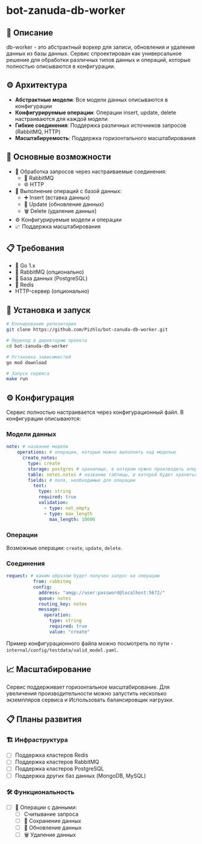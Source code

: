 # bot-zanuda-db-worker

## 📝 Описание
db-worker - это абстрактный воркер для записи, обновления и удаления данных из базы данных. Сервис спроектирован как универсальное решение для обработки различных типов данных и операций, которые полностью описываются в конфигурации.

## ⚙️ Архитектура
- **Абстрактные модели**: Все модели данных описываются в конфигурации
- **Конфигурируемые операции**: Операции insert, update, delete настраиваются для каждой модели
- **Гибкие соединения**: Поддержка различных источников запросов (RabbitMQ, HTTP)
- **Масштабируемость**: Поддержка горизонтального масштабирования

## 🔧 Основные возможности
- 📨 Обработка запросов через настраиваемые соединения:
  - 🐰 RabbitMQ
  - 🌐 HTTP
- 💾 Выполнение операций с базой данных:
  - ➕ Insert (вставка данных)
  - 🔄 Update (обновление данных)
  - 🗑️ Delete (удаление данных)
- ⚙️ Конфигурируемые модели и операции
- 📈 Поддержка масштабирования

## 📋 Требования
- 🦫 Go 1.x
- 🐰 RabbitMQ (опционально)
- 🐘 База данных (PostgreSQL)
- 🔴 Redis
- HTTP-сервер (опционально)

## 🚀 Установка и запуск
```bash
# Клонирование репозитория
git clone https://github.com/Pizhlo/bot-zanuda-db-worker.git

# Переход в директорию проекта
cd bot-zanuda-db-worker

# Установка зависимостей
go mod download

# Запуск сервиса
make run
```

## ⚙️ Конфигурация
Сервис полностью настраивается через конфигурационный файл. В конфигурации описываются:

### Модели данных
```yaml
note: # название модели
    operations: # операции, которые можно выполнить над моделью
      create_notes:
        type: create
        storage: postgres # хранилище, в котором нужно производить операцию
        table: notes.notes # название таблицы, в которой будет храниться модель
        fields: # поля, необходимые для операции
          text:
            type: string
            required: true
            validation:
              - type: not_empty
              - type: max_length
                max_length: 10000
```

### Операции
Возможные операции: `create`, `update`, `delete`.

### Соединения
```yaml
request: # каким образом будет получен запрос на операцию
          from: rabbitmq
          config:
            address: "amqp://user:password@localhost:5672/"
            queue: notes
            routing_key: notes
            message:
              operation:
                type: string
                required: true
                value: "create"
```

Пример конфигурационного файла можно посмотреть по пути - `internal/config/testdata/valid_model.yaml`.

## 📈 Масштабирование
Сервис поддерживает горизонтальное масштабирование. Для увеличения производительности можно запустить несколько экземпляров сервиса и Использовать балансировщик нагрузки.

## 📋 Планы развития

### 🏗️ Инфраструктура
- [ ] Поддержка кластеров Redis
- [ ] Поддержка кластеров RabbitMQ
- [ ] Поддержка кластеров PostgreSQL
- [ ] Поддержка других баз данных (MongoDB, MySQL)

### 🛠️ Функциональность
- [ ] 📝 Операции с данными:
  - [ ]  Считывание запроса
  - [ ] 💾 Сохранение данных
  - [ ] 🔄 Обновление данных
  - [ ] 🗑️ Удаление данных